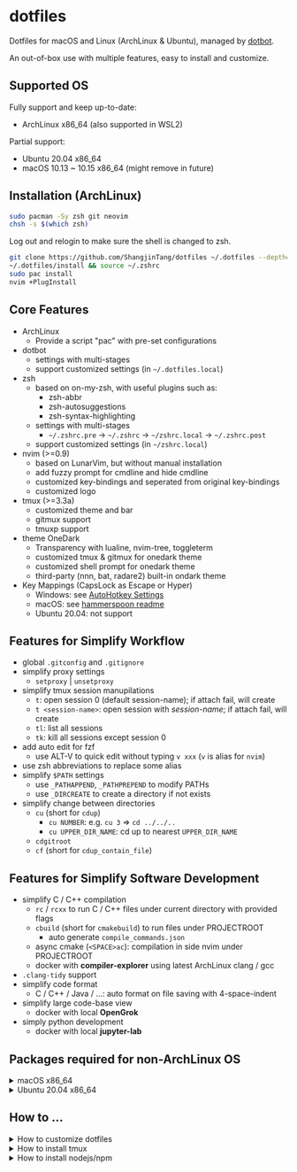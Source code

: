 # dotfiles

Dotfiles for macOS and Linux (ArchLinux & Ubuntu), managed by [dotbot](https://github.com/anishathalye/dotbot).

An out-of-box use with multiple features, easy to install and customize.

## Supported OS

Fully support and keep up-to-date:

- ArchLinux x86_64 (also supported in WSL2)

Partial support:

- Ubuntu 20.04 x86_64
- macOS 10.13 ~ 10.15 x86_64 (might remove in future)

## Installation (ArchLinux)

```bash
sudo pacman -Sy zsh git neovim
chsh -s $(which zsh)
```

Log out and relogin to make sure the shell is changed to zsh.

```bash
git clone https://github.com/ShangjinTang/dotfiles ~/.dotfiles --depth=1
~/.dotfiles/install && source ~/.zshrc
sudo pac install
nvim +PlugInstall
```

## Core Features

- ArchLinux
  - Provide a script "pac" with pre-set configurations
- dotbot
  - settings with multi-stages
  - support customized settings (in `~/.dotfiles.local`)
- zsh
  - based on on-my-zsh, with useful plugins such as:
    - zsh-abbr
    - zsh-autosuggestions
    - zsh-syntax-highlighting
  - settings with multi-stages
    - `~/.zshrc.pre` -> `~/.zshrc` -> `~/zshrc.local` ->  `~/.zshrc.post`
  - support customized settings (in `~/zshrc.local`)
- nvim (>=0.9)
  - based on LunarVim, but without manual installation
  - add fuzzy prompt for cmdline and hide cmdline
  - customized key-bindings and seperated from original key-bindings
  - customized logo
- tmux (>=3.3a)
  - customized theme and bar
  - gitmux support
  - tmuxp support
- theme OneDark
  - Transparency with lualine, nvim-tree, toggleterm
  - customized tmux & gitmux for onedark theme
  - customized shell prompt for onedark theme
  - third-party (nnn, bat, radare2) built-in ondark theme
- Key Mappings (CapsLock as Escape or Hyper)
  - Windows: see [AutoHotkey Settings](https://github.com/ShangjinTang/dotfiles/blob/master/windows/autohotkey/sol.ahk)
  - macOS: see [hammerspoon readme](https://github.com/ShangjinTang/dotfiles/blob/master/macos/hammerspoon/README.md)
  - Ubuntu 20.04: not support

## Features for Simplify Workflow

- global `.gitconfig` and `.gitignore`
- simplify proxy settings
  - `setproxy` | `unsetproxy`
- simplify tmux session manupilations
  - `t`: open session 0 (default session-name); if attach fail, will create
  - `t <session-name>`: open session with *session-name*; if attach fail, will create
  - `tl`: list all sessions
  - `tk`: kill all sessions except session 0
- add auto edit for fzf
  -  use ALT-V to quick edit without typing `v xxx` (`v` is alias for `nvim`)
- use zsh abbreviations to replace some alias
- simplify `$PATH` settings
  - use `_PATHAPPEND`, `_PATHPREPEND` to modify PATHs
  - use `_DIRCREATE` to create a directory if not exists
- simplify change between directories
  - `cu` (short for `cdup`)
    - `cu NUMBER`: e.g. `cu 3` => `cd ../../..`
    - `cu UPPER_DIR_NAME`: cd up to nearest `UPPER_DIR_NAME`
  - `cdgitroot`
  - `cf` (short for `cdup_contain_file`)

## Features for Simplify Software Development

- simplify C / C++ compilation
  - `rc` / `rcxx` to run C / C++ files under current directory with provided flags
  - `cbuild` (short for `cmakebuild`) to run files under PROJECTROOT
    - auto generate `compile_commands.json`
  - async cmake (`<SPACE>ac`): compilation in side nvim under PROJECTROOT
  - docker with **compiler-explorer** using latest ArchLinux clang / gcc
- `.clang-tidy` support
- simplify code format
  - C / C++ / Java / ...: auto format on file saving with 4-space-indent
- simplify large code-base view
  - docker with local **OpenGrok**
- simply python development
  - docker with local **jupyter-lab**

## Packages required for non-ArchLinux OS

<details>

  <summary>macOS x86_64</summary>

    <!-- TODO: add more packages -->
    ```bash
    /bin/bash -c "$(curl -fsSL https://raw.githubusercontent.com/Homebrew/install/HEAD/install.sh)
    brew install sshpass vim git tmux zsh curl wget tree reattach-to-user-namespace tldr
    ```

</details>


<details>

  <summary>Ubuntu 20.04 x86_64</summary>

    <!-- TODO: add more packages -->
    ```bash
    sudo apt update
    sudo apt install -y net-tools vim git zsh curl wget tree xclip aria2 ripgrep tree rsync python3-pip
    sudo apt install -y gcc g++ make cmake universal-ctags cscope ninja-build
    sudo pip3 install tldr
    ```

</details>

## How to ...

<details>

  <summary>How to customize dotfiles</summary>

    1. Add configuration files
    2. Edit `install.conf.yaml` to create symlink
    3. Edit `pre_install` or `post_install` to customize the behaviour before or after installation
    4. Add files in `~/.dotfiles.local/` for local override
    - Step 1: Create files in .dotfiles.local with same archtecture in home directory
    - Step 2: Run `install` or `post_install`, symlinks will created from ~/ to ~/.dotfiles.local/, e.g.
    - /.gitconfig (generated symlink) -> ~/.dotfiles.local/.gitconfig (created in Step 1)
    - ~/bin/rg (generated symlink) -> ~/.dotfiles.local/bin/rg (created in Step 1)

</details>

<details>

  <summary>How to install tmux</summary>

    ```bash
    sudo apt remove tmux
    sudo apt install libevent-dev ncurses-dev build-essential bison pkg-config
    wget https://github.com/tmux/tmux/releases/download/3.3a/tmux-3.3a.tar.gz
    tar zxvf tmux-3.3a.tar.gz && cd tmux-3.3a
    ./configure
    make -j16 && sudo make install
    cd .. && rm -rf tmux-3.3a tmux-3.3a.tar.gz
    ```

</details>

<details>

  <summary>How to install nodejs/npm</summary>

    ```bash
    wget https://nodejs.org/dist/v16.17.0/node-v16.17.0-linux-x64.tar.xz
    sudo tar xvf node-v16.17.0-linux-x64.tar.xz -C /opt/
    sudo mv /opt/node-v16.17.0-linux-x64 /opt/node
    rm node-v16.17.0-linux-x64.tar.xz
    ```

</details>
